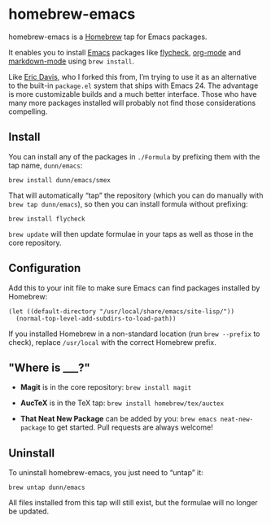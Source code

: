 homebrew-emacs
==============

homebrew-emacs is a [Homebrew](http://brew.sh) tap for Emacs packages.

It enables you to install [Emacs](https://gnu.org/s/emacs/) packages
like [flycheck][], [org-mode][] and [markdown-mode][] using `brew
install`.

Like [Eric Davis](https://github.com/edavis), who I forked this from,
I’m trying to use it as an alternative to the built-in `package.el`
system that ships with Emacs 24.  The advantage is more customizable
builds and a much better interface.  Those who have many more packages
installed will probably not find those considerations compelling.

[flycheck]: http://www.flycheck.org
[org-mode]: http://orgmode.org/
[markdown-mode]: http://jblevins.org/projects/markdown-mode/

Install
-------

You can install any of the packages in `./Formula` by prefixing them
with the tap name, `dunn/emacs`:

```
brew install dunn/emacs/smex
```

That will automatically “tap” the repository (which you can do
manually with `brew tap dunn/emacs`), so then you can install formula
without prefixing:

```
brew install flycheck
```

`brew update` will then update formulae in your taps as well as those
in the core repository.

Configuration
-------------

Add this to your init file to make sure Emacs can find packages
installed by Homebrew:

```elisp
(let ((default-directory "/usr/local/share/emacs/site-lisp/"))
  (normal-top-level-add-subdirs-to-load-path))
```

If you installed Homebrew in a non-standard location (run `brew
--prefix` to check), replace `/usr/local` with the correct Homebrew
prefix.

"Where is ___?"
---------------

- **Magit** is in the core repository: `brew install magit`

- **AucTeX** is in the TeX tap: `brew install homebrew/tex/auctex`

- **That Neat New Package** can be added by you: `brew emacs
  neat-new-package` to get started.  Pull requests are always welcome!

Uninstall
---------

To uninstall homebrew-emacs, you just need to “untap” it:

```
brew untap dunn/emacs
```

All files installed from this tap will still exist, but the formulae
will no longer be updated.
